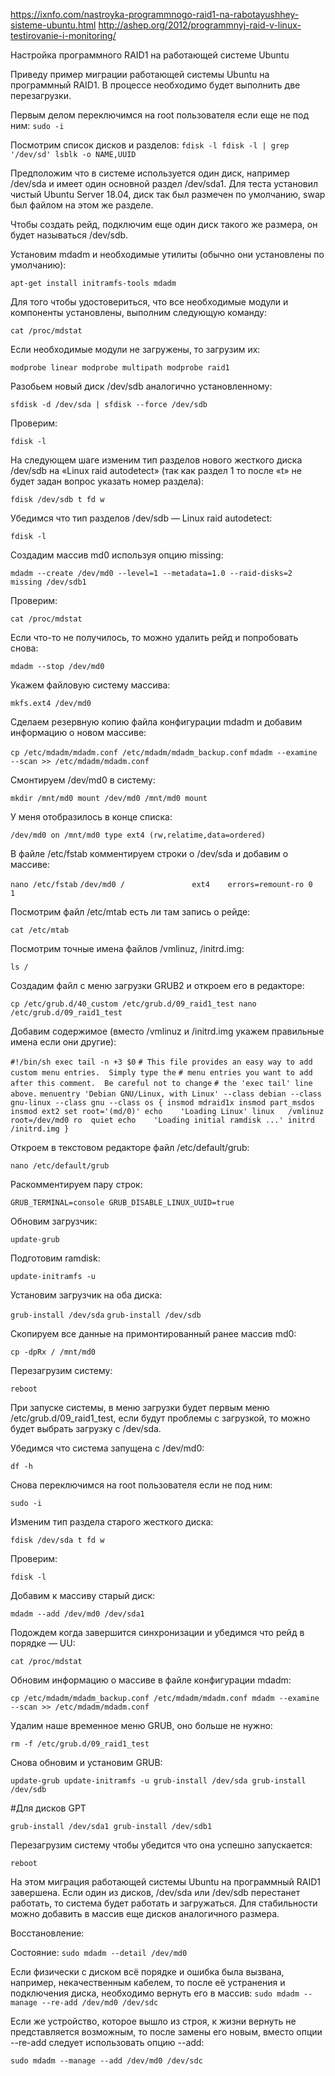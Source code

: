 https://ixnfo.com/nastroyka-programmnogo-raid1-na-rabotayushhey-sisteme-ubuntu.html
http://ashep.org/2012/programmnyj-raid-v-linux-testirovanie-i-monitoring/


Настройка программного RAID1 на работающей системе Ubuntu

Приведу пример миграции работающей системы Ubuntu на программный RAID1.
В процессе необходимо будет выполнить две перезагрузки.

Первым делом переключимся на root пользователя если еще не под ним:
`sudo -i`

Посмотрим список дисков и разделов:
`fdisk -l
fdisk -l | grep '/dev/sd'
lsblk -o NAME,UUID`

Предположим что в системе используется один диск, например /dev/sda и имеет один основной раздел /dev/sda1.
Для теста установил чистый Ubuntu Server 18.04, диск так был размечен по умолчанию, swap был файлом на этом же разделе.

Чтобы создать рейд, подключим еще один диск такого же размера, он будет называться /dev/sdb.

Установим mdadm и необходимые утилиты (обычно они установлены по умолчанию):
	
`apt-get install initramfs-tools mdadm`

Для того чтобы удостовериться, что все необходимые модули и компоненты установлены, выполним следующую команду:
	
`cat /proc/mdstat`

Если необходимые модули не загружены, то загрузим их:
	
`modprobe linear
modprobe multipath
modprobe raid1`

Разобьем новый диск /dev/sdb аналогично установленному:
	
`sfdisk -d /dev/sda | sfdisk --force /dev/sdb`

Проверим:
	
`fdisk -l`

На следующем шаге изменим тип разделов нового жесткого диска /dev/sdb на «Linux raid autodetect» (так как раздел 1 то после «t» не будет задан вопрос указать номер раздела):
	
`fdisk /dev/sdb
t
fd
w`

Убедимся что тип разделов /dev/sdb — Linux raid autodetect:
	
`fdisk -l`

Создадим массив md0 используя опцию missing:
	
`mdadm --create /dev/md0 --level=1 --metadata=1.0 --raid-disks=2 missing /dev/sdb1`

Проверим:

`cat /proc/mdstat`

Если что-то не получилось, то можно удалить рейд и попробовать снова:
	
`mdadm --stop /dev/md0`

Укажем файловую систему массива:
	
`mkfs.ext4 /dev/md0`

Сделаем резервную копию файла конфигурации mdadm и добавим информацию о новом массиве:
	
`cp /etc/mdadm/mdadm.conf /etc/mdadm/mdadm_backup.conf`
`mdadm --examine --scan >> /etc/mdadm/mdadm.conf`

Смонтируем /dev/md0 в систему:
	
`mkdir /mnt/md0
mount /dev/md0 /mnt/md0
mount`

У меня отобразилось в конце списка:
	
`/dev/md0 on /mnt/md0 type ext4 (rw,relatime,data=ordered)`

В файле /etc/fstab комментируем строки о /dev/sda и добавим о массиве:
	
`nano /etc/fstab`
`/dev/md0 /               ext4    errors=remount-ro 0       1`

Посмотрим файл /etc/mtab есть ли там запись о рейде:

`cat /etc/mtab`

Посмотрим точные имена файлов /vmlinuz, /initrd.img:
	
`ls /`

Создадим файл с меню загрузки GRUB2 и откроем его в редакторе:
	
`cp /etc/grub.d/40_custom /etc/grub.d/09_raid1_test
nano /etc/grub.d/09_raid1_test`

Добавим содержимое (вместо /vmlinuz и /initrd.img укажем правильные имена если они другие):
	
`#!/bin/sh
 exec tail -n +3 $0`
`# This file provides an easy way to add custom menu entries.  Simply type the`
`# menu entries you want to add after this comment.  Be careful not to change`
`# the 'exec tail' line above.`
`menuentry 'Debian GNU/Linux, with Linux' --class debian --class gnu-linux --class gnu --class os {
        insmod mdraid1x
        insmod part_msdos
        insmod ext2
        set root='(md/0)'
        echo    'Loading Linux'
        linux   /vmlinuz root=/dev/md0 ro  quiet
        echo    'Loading initial ramdisk ...'
        initrd  /initrd.img
 }`

Откроем в текстовом редакторе файл /etc/default/grub:
	
`nano /etc/default/grub`

Раскомментируем пару строк:
	
`GRUB_TERMINAL=console
GRUB_DISABLE_LINUX_UUID=true`

Обновим загрузчик:

`update-grub`

Подготовим ramdisk:

`update-initramfs -u`

Установим загрузчик на оба диска:
	
`grub-install /dev/sda`
`grub-install /dev/sdb`

Скопируем все данные на примонтированный ранее массив md0:
	
`cp -dpRx / /mnt/md0`

Перезагрузим систему:

`reboot`

При запуске системы, в меню загрузки будет первым меню /etc/grub.d/09_raid1_test, если будут проблемы с загрузкой, то можно будет выбрать загрузку с /dev/sda.

Убедимся что система запущена с /dev/md0:

`df -h`

Снова переключимся на root пользователя если не под ним:

`sudo -i`

Изменим тип раздела старого жесткого диска:
	
`fdisk /dev/sda
 t
 fd
 w`

Проверим:

`fdisk -l`

Добавим к массиву старый диск:
	
`mdadm --add /dev/md0 /dev/sda1`

Подождем когда завершится синхронизации и убедимся что рейд в порядке — UU:
	
`cat /proc/mdstat`

Обновим информацию о массиве в файле конфигурации mdadm:

`cp /etc/mdadm/mdadm_backup.conf /etc/mdadm/mdadm.conf
mdadm --examine --scan >> /etc/mdadm/mdadm.conf`

Удалим наше временное меню GRUB, оно больше не нужно:

`rm -f /etc/grub.d/09_raid1_test`

Снова обновим и установим GRUB:
	
`update-grub
 update-initramfs -u
 grub-install /dev/sda
 grub-install /dev/sdb`
 
#Для дисков GPT

`grub-install /dev/sda1
 grub-install /dev/sdb1`

Перезагрузим систему чтобы убедится что она успешно запускается:
	
`reboot`

На этом миграция работающей системы Ubuntu на программный RAID1 завершена.
Если один из дисков, /dev/sda или /dev/sdb перестанет работать, то система будет работать и загружаться.
Для стабильности можно добавить в массив еще дисков аналогичного размера.

Восстановление:

Состояние:
`sudo mdadm --detail /dev/md0`


Если физически с диском всё порядке и ошибка была вызвана, например, некачественным кабелем, то после её устранения и подключения диска, необходимо вернуть его в массив:
`sudo mdadm --manage --re-add /dev/md0 /dev/sdc`


Если же устройство, которое вышло из строя, к жизни вернуть не представляется возможным, то после замены его новым, вместо опции --re-add следует использовать опцию --add:

`sudo mdadm --manage --add /dev/md0 /dev/sdc`